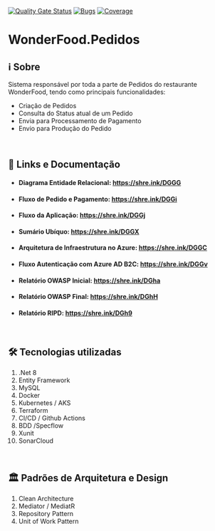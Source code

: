 [![Quality Gate Status](https://sonarcloud.io/api/project_badges/measure?project=FelipeFabricio_wonderfood-pedidos&metric=alert_status)](https://sonarcloud.io/summary/new_code?id=FelipeFabricio_wonderfood-pedidos)
[![Bugs](https://sonarcloud.io/api/project_badges/measure?project=FelipeFabricio_wonderfood-pedidos&metric=bugs)](https://sonarcloud.io/summary/new_code?id=FelipeFabricio_wonderfood-pedidos)
[![Coverage](https://sonarcloud.io/api/project_badges/measure?project=FelipeFabricio_wonderfood-pedidos&metric=coverage)](https://sonarcloud.io/summary/new_code?id=FelipeFabricio_wonderfood-pedidos)

# WonderFood.Pedidos

## :information_source: Sobre
Sistema responsável por toda a parte de Pedidos do restaurante WonderFood, tendo como principais funcionalidades:
 - Criação de Pedidos
- Consulta do Status atual de um Pedido
- Envia para Processamento de Pagamento
- Envio para Produção do Pedido

<br>

## :scroll: Links e Documentação
- #### Diagrama Entidade Relacional: https://shre.ink/DGGG
- #### Fluxo de Pedido e Pagamento: https://shre.ink/DGGi
- #### Fluxo da Aplicação: https://shre.ink/DGGj
- #### Sumário Ubíquo: https://shre.ink/DGGX
- #### Arquitetura de Infraestrutura no Azure: https://shre.ink/DGGC
- #### Fluxo Autenticação com Azure AD B2C: https://shre.ink/DGGv
- #### Relatório OWASP Inicial: https://shre.ink/DGha
- #### Relatório OWASP Final: https://shre.ink/DGhH
- #### Relatório RIPD: https://shre.ink/DGh9
<br>

## :hammer_and_wrench:  Tecnologias utilizadas

1. .Net 8
2. Entity Framework
3. MySQL
4. Docker
5. Kubernetes / AKS
6. Terraform
7. CI/CD / Github Actions
8. BDD /Specflow
9. Xunit
10. SonarCloud
<br>

## :classical_building:  Padrões de Arquitetura e Design

1. Clean Architecture
2. Mediator / MediatR
3. Repository Pattern
4. Unit of Work Pattern
<br>
